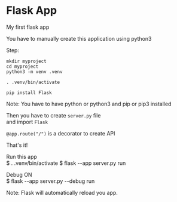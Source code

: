 # Flask App

My first flask app

You have to manually create this application using python3

Step:

```shell
mkdir myproject
cd myproject
python3 -m venv .venv

. .venv/bin/activate

pip install Flask

```

Note: You have to have python or python3 and pip or pip3 installed  

Then you have to create `server.py` file  
and import `Flask`

`@app.route("/")` is a decorator to create API

That's it!

Run this app  
$ . .venv/bin/activate
$ flask --app server.py run

Debug ON  
$ flask --app server.py --debug run

Note: Flask will automatically reload you app.
